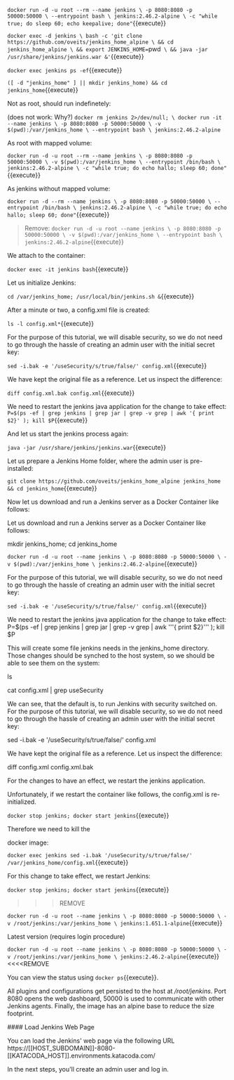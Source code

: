 

`docker run -d -u root --rm --name jenkins \
    -p 8080:8080 -p 50000:50000 \
    --entrypoint bash \
    jenkins:2.46.2-alpine \
    -c "while true; do sleep 60; echo keepalive; done"`{{execute}}
    
    
`docker exec -d jenkins \
    bash -c 'git clone https://github.com/oveits/jenkins_home_alpine \
        && cd jenkins_home_alpine \
        && export JENKINS_HOME=`pwd` \
        && java -jar /usr/share/jenkins/jenkins.war &'`{{execute}}

`docker exec jenkins ps -ef`{{execute}}



`([ -d "jenkins_home" ] || mkdir jenkins_home) && cd jenkins_home`{{execute}}

Not as root, should run indefinetely:

(does not work: Why?)
`docker rm jenkins 2>/dev/null; \
 docker run -it --name jenkins \
    -p 8080:8080 -p 50000:50000 \
    -v $(pwd):/var/jenkins_home \
    --entrypoint bash \
    jenkins:2.46.2-alpine`

As root with mapped volume: 

   
`docker run -d -u root --rm --name jenkins \
     -p 8080:8080 -p 50000:50000 \
     -v $(pwd):/var/jenkins_home \
     --entrypoint /bin/bash \
     jenkins:2.46.2-alpine \
     -c "while true; do echo hallo; sleep 60; done"`{{execute}}
     
As jenkins without mapped volume:

`docker run -d --rm --name jenkins \
     -p 8080:8080 -p 50000:50000 \
     --entrypoint /bin/bash \
     jenkins:2.46.2-alpine \
     -c "while true; do echo hallo; sleep 60; done"`{{execute}}

> Remove:
`docker run -d -u root --name jenkins \
    -p 8080:8080 -p 50000:50000 \
    -v $(pwd):/var/jenkins_home \
    --entrypoint bash \
    jenkins:2.46.2-alpine`{{execute}}
    
We attach to the container:
    
`docker exec -it jenkins bash`{{execute}}

Let us initialize Jenkins:
    
`cd /var/jenkins_home; /usr/local/bin/jenkins.sh &`{{execute}}

After a minute or two, a config.xml file is created:

`ls -l config.xml*`{{execute}}

For the purpose of this tutorial, we will disable security, so we do not need to go through the hassle of creating an admin user with the initial secret key:

`sed -i.bak -e '/useSecurity/s/true/false/' config.xml`{{execute}}

We have kept the original file as a reference. Let us inspect the difference:

`diff config.xml.bak config.xml`{{execute}}

We need to restart the jenkins java application for the change to take effect:
`P=$(ps -ef | grep jenkins | grep jar | grep -v grep | awk '{ print $2}' ); kill $P`{{execute}}

And let us start the jenkins process again:

`java -jar /usr/share/jenkins/jenkins.war`{{execute}}





    
    


Let us prepare a Jenkins Home folder, where the admin user is pre-installed:

`git clone https://github.com/oveits/jenkins_home_alpine jenkins_home && cd jenkins_home`{{execute}}

Now let us download and run a Jenkins server as a Docker Container like follows:

Let us download and run a Jenkins server as a Docker Container like follows:

mkdir jenkins_home; cd jenkins_home

`docker run -d -u root --name jenkins \
    -p 8080:8080 -p 50000:50000 \
    -v $(pwd):/var/jenkins_home \
    jenkins:2.46.2-alpine`{{execute}}
    
For the purpose of this tutorial, we will disable security, so we do not need to go through the hassle of creating an admin user with the initial secret key:

`sed -i.bak -e '/useSecurity/s/true/false/' config.xml`{{execute}}

We need to restart the jenkins java application for the change to take effect:
P=$(ps -ef | grep jenkins | grep jar | grep -v grep | awk '\''{ print $2}'\'' ); kill $P

  

This will create some file jenkins needs in the jenkins_home directory. Those changes should be synched to the host system, so we should be able to see them on the system:

ls

cat config.xml | grep useSecurity

We can see, that the default is, to run Jenkins with security switched on. For the purpose of this tutorial, we will disable security, so we do not need to go through the hassle of creating an admin user with the initial secret key:

sed -i.bak -e '/useSecurity/s/true/false/' config.xml

We have kept the original file as a reference. Let us inspect the difference:

diff config.xml config.xml.bak

For the changes to have an effect, we restart the jenkins application.

Unfortunately, if we restart the container like follows, the config.xml is re-initialized.


`docker stop jenkins; docker start jenkins`{{execute}}

Therefore we need to kill the  


docker image:

`docker exec jenkins sed -i.bak '/useSecurity/s/true/false/' /var/jenkins_home/config.xml`{{execute}}

For this change to take effect, we restart Jenkins:

`docker stop jenkins; docker start jenkins`{{execute}}
    
>>>REMOVE    

`docker run -d -u root --name jenkins \
    -p 8080:8080 -p 50000:50000 \
    -v /root/jenkins:/var/jenkins_home \
    jenkins:1.651.1-alpine`{{execute}}
    
Latest version (requires login procedure)

`docker run -d -u root --name jenkins \
    -p 8080:8080 -p 50000:50000 \
    -v /root/jenkins:/var/jenkins_home \
    jenkins:2.46.2-alpine`{{execute}}
<<<<REMOVE

You can view the status using `docker ps`{{execute}}.

All plugins and configurations get persisted to the host at _/root/jenkins_. Port 8080 opens the web dashboard, 50000 is used to communicate with other Jenkins agents. Finally, the image has an alpine base to reduce the size footprint.

#### Load Jenkins Web Page

You can load the Jenkins' web page via the following URL https://[[HOST_SUBDOMAIN]]-8080-[[KATACODA_HOST]].environments.katacoda.com/

In the next steps, you'll create an admin user and log in.
